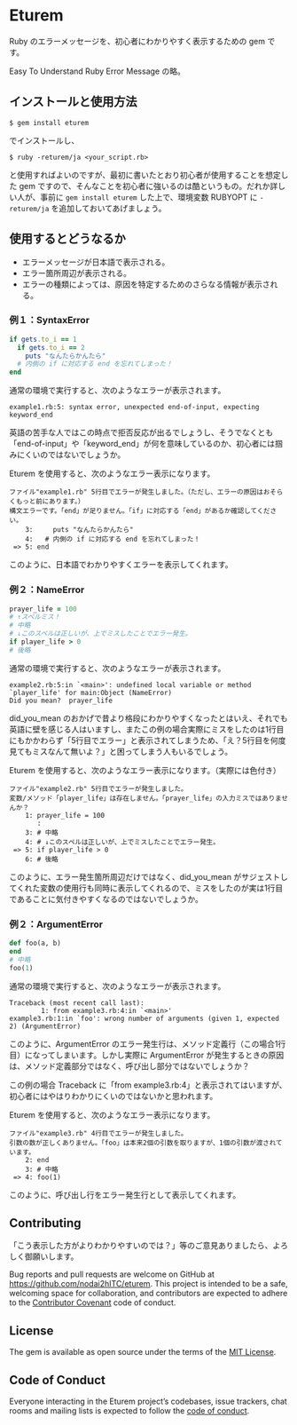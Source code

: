 # Eturem

Ruby のエラーメッセージを、初心者にわかりやすく表示するための gem です。

Easy To Understand Ruby Error Message の略。

## インストールと使用方法

    $ gem install eturem

でインストールし、

    $ ruby -returem/ja <your_script.rb>

と使用すればよいのですが、最初に書いたとおり初心者が使用することを想定した gem ですので、そんなことを初心者に強いるのは酷というもの。だれか詳しい人が、事前に ```gem install eturem``` した上で、環境変数 RUBYOPT に ```-returem/ja``` を追加しておいてあげましょう。

## 使用するとどうなるか

* エラーメッセージが日本語で表示される。
* エラー箇所周辺が表示される。
* エラーの種類によっては、原因を特定するためのさらなる情報が表示される。

### 例１：SyntaxError

```ruby
if gets.to_i == 1
  if gets.to_i == 2
    puts "なんたらかんたら"
  # 内側の if に対応する end を忘れてしまった！
end
```

通常の環境で実行すると、次のようなエラーが表示されます。

```
example1.rb:5: syntax error, unexpected end-of-input, expecting keyword_end
```

英語の苦手な人ではこの時点で拒否反応が出るでしょうし、そうでなくとも「end-of-input」や「keyword_end」が何を意味しているのか、初心者には掴みにくいのではないでしょうか。

Eturem を使用すると、次のようなエラー表示になります。

```
ファイル"example1.rb" 5行目でエラーが発生しました。（ただし、エラーの原因はおそらくもっと前にあります。）
構文エラーです。「end」が足りません。「if」に対応する「end」があるか確認してください。
    3:     puts "なんたらかんたら"
    4:   # 内側の if に対応する end を忘れてしまった！
 => 5: end
```

このように、日本語でわかりやすくエラーを表示してくれます。

### 例２：NameError

```ruby
prayer_life = 100
# ↑スペルミス！
# 中略
# ↓このスペルは正しいが、上でミスしたことでエラー発生。
if player_life > 0
# 後略
```

通常の環境で実行すると、次のようなエラーが表示されます。

```
example2.rb:5:in `<main>': undefined local variable or method `player_life' for main:Object (NameError)
Did you mean?  prayer_life
```

did_you_mean のおかげで昔より格段にわかりやすくなったとはいえ、それでも英語に壁を感じる人はいますし、またこの例の場合実際にミスをしたのは1行目にもかかわらず「5行目でエラー」と表示されてしまうため、「え？5行目を何度見てもミスなんて無いよ？」と困ってしまう人もいるでしょう。

Eturem を使用すると、次のようなエラー表示になります。（実際には色付き）

```
ファイル"example2.rb" 5行目でエラーが発生しました。
変数/メソッド「player_life」は存在しません。「prayer_life」の入力ミスではありませんか？
    1: prayer_life = 100
       :
    3: # 中略
    4: # ↓このスペルは正しいが、上でミスしたことでエラー発生。
 => 5: if player_life > 0
    6: # 後略
```

このように、エラー発生箇所周辺だけではなく、did_you_mean がサジェストしてくれた変数の使用行も同時に表示してくれるので、ミスをしたのが実は1行目であることに気付きやすくなるのではないでしょうか。

### 例２：ArgumentError

```ruby
def foo(a, b)
end
# 中略
foo(1)
```

通常の環境で実行すると、次のようなエラーが表示されます。

```
Traceback (most recent call last):
        1: from example3.rb:4:in `<main>'
example3.rb:1:in `foo': wrong number of arguments (given 1, expected 2) (ArgumentError)
```

このように、ArgumentError のエラー発生行は、メソッド定義行（この場合1行目）になってしまいます。しかし実際に ArgumentError が発生するときの原因は、メソッド定義部分ではなく、呼び出し部分ではないでしょうか？

この例の場合 Traceback に「from example3.rb:4」と表示されてはいますが、初心者にはやはりわかりにくいのではないかと思われます。

Eturem を使用すると、次のようなエラー表示になります。

```
ファイル"example3.rb" 4行目でエラーが発生しました。
引数の数が正しくありません。「foo」は本来2個の引数を取りますが、1個の引数が渡されています。
    2: end
    3: # 中略
 => 4: foo(1)
```

このように、呼び出し行をエラー発生行として表示してくれます。

## Contributing

「こう表示した方がよりわかりやすいのでは？」等のご意見ありましたら、よろしく御願いします。

Bug reports and pull requests are welcome on GitHub at https://github.com/nodai2hITC/eturem. This project is intended to be a safe, welcoming space for collaboration, and contributors are expected to adhere to the [Contributor Covenant](http://contributor-covenant.org) code of conduct.

## License

The gem is available as open source under the terms of the [MIT License](https://opensource.org/licenses/MIT).

## Code of Conduct

Everyone interacting in the Eturem project’s codebases, issue trackers, chat rooms and mailing lists is expected to follow the [code of conduct](https://github.com/nodai2hITC/eturem/blob/master/CODE_OF_CONDUCT.md).
